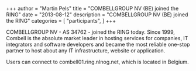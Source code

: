 +++
author = "Martin Pels"
title = "COMBELLGROUP NV (BE) joined the RING"
date = "2013-08-12"
description = "COMBELLGROUP NV (BE) joined the RING"
categories = [
    "participants",
]
+++

COMBELLGROUP NV - AS 34762 - joined the RING today. Since 1999, Combell is the absolute market leader in hosting services for companies, IT integrators and software developers and became the most reliable one-stop partner to host about any IT infrastructure, website or application.

Users can connect to combell01.ring.nlnog.net, which is located in Belgium.


